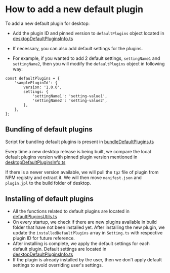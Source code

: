 # How to add a new default plugin
 
To add a new default plugin for desktop:
- Add the plugin ID and pinned version to `defaultPlugins` object located in [desktopDefaultPluginsInfo.ts](https://github.com/laurent22/joplin/blob/eb7083d7888433ff6ef76ccfb7fb87ba951d513f/packages/lib/services/plugins/defaultPlugins/desktopDefaultPluginsInfo.ts#L5)
- If necessary, you can also add default settings for the plugins. 

- For example, if you wanted to add 2 default settings, `settingName1` and `settingName2`, then you will modify the `defaultPlugins` object in following way:

```
const defaultPlugins = {
    'samplePluginId': {
        version: '1.0.0',
        settings: {
            'settingName1': 'setting-value1',
            'settingName2': 'setting-value2',
        },
    },
};
```

## Bundling of default plugins

Script for bundling default plugins is present in [bundleDefaultPlugins.ts](https://github.com/laurent22/joplin/blob/eb7083d7888433ff6ef76ccfb7fb87ba951d513f/packages/tools/bundleDefaultPlugins.ts)

Every time a new desktop release is being built, we compare the local default plugins version with pinned plugin version mentioned in [desktopDefaultPluginsInfo.ts](https://github.com/laurent22/joplin/blob/eb7083d7888433ff6ef76ccfb7fb87ba951d513f/packages/lib/services/plugins/defaultPlugins/desktopDefaultPluginsInfo.ts)

If there is a newer version available, we will pull the `tgz` file of plugin from NPM registry and extract it. We will then move `manifest.json` and `plugin.jpl` to the build folder of desktop.

## Installing of default plugins

- All the functions related to default plugins are located in [defaultPluginsUtils.ts](https://github.com/laurent22/joplin/blob/eb7083d7888433ff6ef76ccfb7fb87ba951d513f/packages/lib/services/plugins/defaultPlugins/defaultPluginsUtils.ts)
- On every startup, we check if there are new plugins available in build folder that have not been installed yet. After installing the new plugin, we update the `installedDefaultPlugins` array in `Setting.ts` with respective plugin ID for future reference.
- After installing is complete, we apply the default settings for each default plugin. Default settings are located in [desktopDefaultPluginsInfo.ts](https://github.com/laurent22/joplin/blob/eb7083d7888433ff6ef76ccfb7fb87ba951d513f/packages/lib/services/plugins/defaultPlugins/desktopDefaultPluginsInfo.ts)
- If the plugin is already installed by the user, then we don't apply default settings to avoid overriding user's settings.